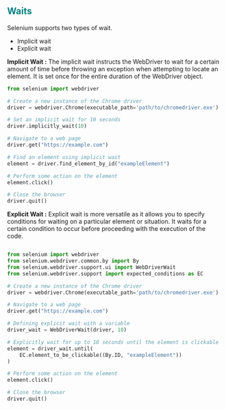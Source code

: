 ## <span style="color:teal;">**Waits**  
Selenium supports two types of wait.
*   Implicit wait
*   Explicit wait

**Implicit Wait :** The implicit wait instructs the WebDriver to wait for a certain amount of time before throwing an exception when attempting to locate an element. It is set once for the entire duration of the WebDriver object.   

```python
from selenium import webdriver

# Create a new instance of the Chrome driver
driver = webdriver.Chrome(executable_path='path/to/chromedriver.exe')

# Set an implicit wait for 10 seconds
driver.implicitly_wait(10)

# Navigate to a web page
driver.get("https://example.com")

# Find an element using implicit wait
element = driver.find_element_by_id("exampleElement")

# Perform some action on the element
element.click()

# Close the browser
driver.quit()

```


**Explicit Wait :** Explicit wait is more versatile as it allows you to specify conditions for waiting on a particular element or situation. It waits for a certain condition to occur before proceeding with the execution of the code.  

```python

from selenium import webdriver
from selenium.webdriver.common.by import By
from selenium.webdriver.support.ui import WebDriverWait
from selenium.webdriver.support import expected_conditions as EC

# Create a new instance of the Chrome driver
driver = webdriver.Chrome(executable_path='path/to/chromedriver.exe')

# Navigate to a web page
driver.get("https://example.com")

# Defining explicit wait with a variable
driver_wait = WebDriverWait(driver, 10)

# Explicitly wait for up to 10 seconds until the element is clickable
element = driver_wait.until(
    EC.element_to_be_clickable((By.ID, "exampleElement"))
)

# Perform some action on the element
element.click()

# Close the browser
driver.quit()

```


